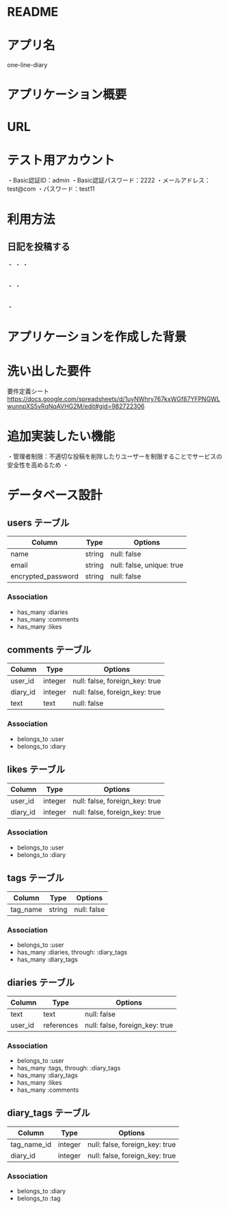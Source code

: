 # README

# アプリ名
one-line-diary

# アプリケーション概要


# URL

# テスト用アカウント
・Basic認証ID：admin
・Basic認証パスワード：2222
・メールアドレス：test@com
・パスワード：test11
# 利用方法

## 日記を投稿する
・
・
・

## 
・
・

## 
・

# アプリケーションを作成した背景


# 洗い出した要件
要件定義シート
https://docs.google.com/spreadsheets/d/1uyNWhry767kxWGf87YFPNGWLwunnpXS5vRqNqAVHG2M/edit#gid=982722306

# 追加実装したい機能
・管理者制限：不適切な投稿を削除したりユーザーを制限することでサービスの安全性を高めるため
・

# データベース設計

## users テーブル

|Column            |Type   |Options    |
|------------------|-------|-----------|
|name              |string|null: false|
|email             |string|null: false, unique: true| 
|encrypted_password|string|null: false|


### Association

 - has_many :diaries
 - has_many :comments
 - has_many :likes

 ## comments テーブル

| Column   | Type      | Options     |
| ---------| --------- | ----------- |
| user_id  | integer   |null: false, foreign_key: true|
| diary_id | integer   |null: false, foreign_key: true|
| text     | text | null: false|

### Association

 - belongs_to :user
 - belongs_to :diary

 ## likes テーブル

| Column   | Type      | Options     |
| ---------| --------- | ----------- |
| user_id  | integer   |null: false, foreign_key: true|
| diary_id | integer   |null: false, foreign_key: true|

### Association

 - belongs_to :user
 - belongs_to :diary


## tags テーブル

| Column   | Type      | Options     |
| ---------| --------- | ----------- |
| tag_name | string    |null: false|

### Association

 - belongs_to :user
 - has_many :diaries, through: :diary_tags
 - has_many :diary_tags

 ## diaries テーブル

| Column   | Type      | Options     |
| ---------| --------- | ----------- |
| text     | text   |null: false|
| user_id  | references|null: false, foreign_key: true|

### Association

 - belongs_to :user
 - has_many :tags, through: :diary_tags
 - has_many :diary_tags
 - has_many :likes
 - has_many :comments

 ## diary_tags テーブル

| Column   | Type      | Options     |
| ---------| --------- | ----------- |
| tag_name_id  |integer|null: false, foreign_key: true|
| diary_id  |integer|null: false, foreign_key: true|

### Association

 - belongs_to :diary
 - belongs_to :tag